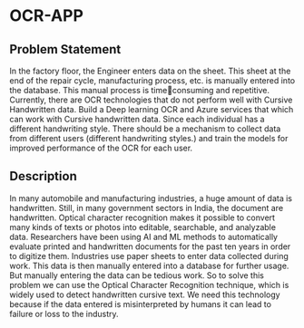 # OCR-APP

## Problem Statement
In the factory floor, the Engineer enters data on the sheet. This sheet at the end of the repair cycle, 
manufacturing process, etc. is manually entered into the database. This manual process is timeconsuming and repetitive. Currently, there are OCR technologies that do not perform well with 
Cursive Handwritten data. Build a Deep learning OCR and Azure services that which can work with Cursive 
handwritten data. Since each individual has a different handwriting style. There should be a 
mechanism to collect data from different users (different handwriting styles.) and train the models 
for improved performance of the OCR for each user.

## Description
In many automobile and manufacturing industries, a huge amount of data is handwritten. Still, in 
many government sectors in India, the document are handwritten. Optical character recognition 
makes it possible to convert many kinds of texts or photos into editable, searchable, and analyzable 
data. Researchers have been using AI and ML methods to automatically evaluate printed and 
handwritten documents for the past ten years in order to digitize them. Industries use paper sheets to 
enter data collected during work. This data is then manually entered into a database for further 
usage. But manually entering the data can be tedious work. So to solve this problem we can use the 
Optical Character Recognition technique, which is widely used to detect handwritten cursive text. 
We need this technology because if the data entered is misinterpreted by humans it can lead to 
failure or loss to the industry.
